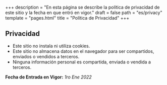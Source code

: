 +++
description = "En esta página se describe la política de privacidad de este sitio y la fecha en que entró en vigor."
draft = false
path = "es/privacy"
template = "pages.html"
title = "Política de Privacidad"
+++
## Privacidad

- Este sitio no instala ni utiliza cookies.
- Este sitio no almacena datos en el navegador para ser compartidos, enviados o vendidos a terceros.
- Ninguna información personal es compartida, enviada o vendida a terceros.

**Fecha de Entrada en Vigor:** _1ro Ene 2022_
